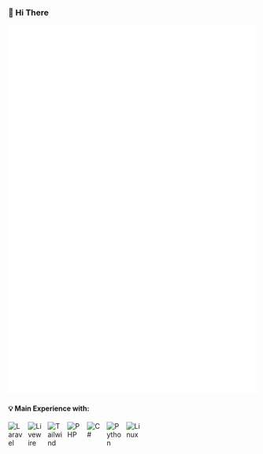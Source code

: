 ### 👋 Hi There

![Metrics](/github-metrics.svg)

#### 💡 Main Experience with:
<img alt="Laravel" align="left" width="30px" style="padding-right:10px;" src="https://cdn.jsdelivr.net/gh/devicons/devicon@latest/icons/laravel/laravel-original.svg" />
<img alt="Livewire" align="left" width="30px" style="padding-right:10px;" src="https://cdn.jsdelivr.net/gh/devicons/devicon@latest/icons/livewire/livewire-original.svg" />
<img alt="Tailwind" align="left" width="30px" style="padding-right:10px;" src="https://cdn.jsdelivr.net/gh/devicons/devicon@latest/icons/tailwindcss/tailwindcss-original.svg" />
<img alt="PHP" align="left" width="30px" style="padding-right:10px;" src="https://cdn.jsdelivr.net/gh/devicons/devicon@latest/icons/php/php-original.svg" />
<img alt="C#" align="left" width="30px" style="padding-right:10px;" src="https://cdn.jsdelivr.net/gh/devicons/devicon@latest/icons/csharp/csharp-original.svg" />
<img alt="Python" align="left" width="30px" style="padding-right:10px;" src="https://cdn.jsdelivr.net/gh/devicons/devicon@latest/icons/python/python-original.svg" />
<img alt="Linux" align="left" width="30px" style="padding-right:10px;" src="https://cdn.jsdelivr.net/gh/devicons/devicon@latest/icons/linux/linux-original.svg" />


<!--
**zilvmock/zilvmock** is a ✨ _special_ ✨ repository because its `README.md` (this file) appears on your GitHub profile.

Here are some ideas to get you started:

- 🔭 I’m currently working on ...
- 🌱 I’m currently learning ...
- 👯 I’m looking to collaborate on ...
- 🤔 I’m looking for help with ...
- 💬 Ask me about ...
- 📫 How to reach me: ...
- 😄 Pronouns: ...
- ⚡ Fun fact: ...
-->
